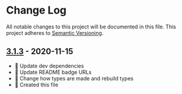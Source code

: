 # Change Log

All notable changes to this project will be documented in this file. This project adheres to [Semantic Versioning](http://semver.org/).

## [3.1.3](https://github.com/uttori/uttori-plugin-generator-sitemap/compare/v3.1.2...v3.1.3) - 2020-11-15

- 🎁 Update dev dependencies
- 🎁 Update README badge URLs
- 🧰 Change how types are made and rebuild types
- 🧰 Created this file
